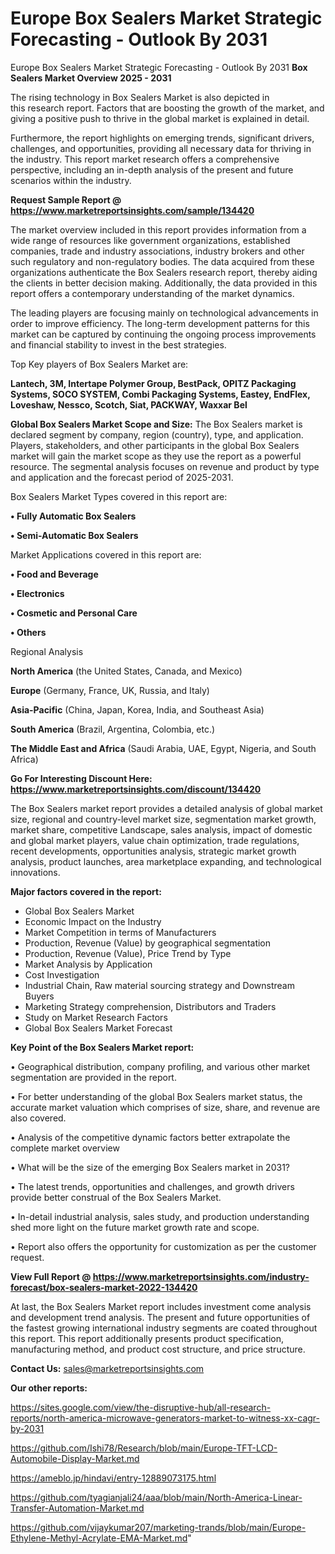 # Europe Box Sealers Market Strategic Forecasting - Outlook By 2031
Europe Box Sealers Market Strategic Forecasting - Outlook By 2031
<Strong> Box Sealers Market Overview 2025 - 2031</strong>

The rising technology in Box Sealers Market is also depicted in this research report. Factors that are boosting the growth of the market, and giving a positive push to thrive in the global market is explained in detail.

Furthermore, the report highlights on emerging trends, significant drivers, challenges, and opportunities, providing all necessary data for thriving in the industry. This report market research offers a comprehensive perspective, including an in-depth analysis of the present and future scenarios within the industry.

<strong>Request Sample Report @ <a href=https://www.marketreportsinsights.com/sample/134420>https://www.marketreportsinsights.com/sample/134420</a></strong>

The market overview included in this report provides information from a wide range of resources like government organizations, established companies, trade and industry associations, industry brokers and other such regulatory and non-regulatory bodies. The data acquired from these organizations authenticate the Box Sealers research report, thereby aiding the clients in better decision making. Additionally, the data provided in this report offers a contemporary understanding of the market dynamics.

The leading players are focusing mainly on technological advancements in order to improve efficiency. The long-term development patterns for this market can be captured by continuing the ongoing process improvements and financial stability to invest in the best strategies.

Top Key players of Box Sealers Market are:

<strong>Lantech, 3M, Intertape Polymer Group, BestPack, OPITZ Packaging Systems, SOCO SYSTEM, Combi Packaging Systems, Eastey, EndFlex, Loveshaw, Nessco, Scotch, Siat, PACKWAY, Waxxar Bel</strong>

<strong><b>Global Box Sealers Market Scope and Size:</b></strong>
The Box Sealers market is declared segment by company, region (country), type, and application. Players, stakeholders, and other participants in the global Box Sealers market will gain the market scope as they use the report as a powerful resource. The segmental analysis focuses on revenue and product by type and application and the forecast period of 2025-2031.

Box Sealers Market Types covered in this report are:

<strong>• Fully Automatic Box Sealers

• Semi-Automatic Box Sealers</strong>

Market Applications covered in this report are:

<strong>• Food and Beverage

• Electronics

• Cosmetic and Personal Care

• Others</strong> 

Regional Analysis

<strong>North America</strong> (the United States, Canada, and Mexico)

<strong>Europe</strong> (Germany, France, UK, Russia, and Italy)

<strong>Asia-Pacific</strong> (China, Japan, Korea, India, and Southeast Asia)

<strong>South America</strong> (Brazil, Argentina, Colombia, etc.)

<strong>The Middle East and Africa</strong> (Saudi Arabia, UAE, Egypt, Nigeria, and South Africa)

<strong>Go For Interesting Discount Here: <a href=https://www.marketreportsinsights.com/discount/134420>https://www.marketreportsinsights.com/discount/134420</a></strong>

The Box Sealers market report provides a detailed analysis of global market size, regional and country-level market size, segmentation market growth, market share, competitive Landscape, sales analysis, impact of domestic and global market players, value chain optimization, trade regulations, recent developments, opportunities analysis, strategic market growth analysis, product launches, area marketplace expanding, and technological innovations.

<strong><b>Major factors covered in the report:</b></strong>
<ul>
  <li>Global Box Sealers Market </li>
  <li>Economic Impact on the Industry</li>
  <li>Market Competition in terms of Manufacturers</li>
  <li>Production, Revenue (Value) by geographical segmentation</li>
  <li>Production, Revenue (Value), Price Trend by Type</li>
  <li>Market Analysis by Application</li>
  <li>Cost Investigation</li>
  <li>Industrial Chain, Raw material sourcing strategy and Downstream Buyers</li>
  <li>Marketing Strategy comprehension, Distributors and Traders</li>
  <li>Study on Market Research Factors</li>
  <li>Global Box Sealers Market Forecast</li>
</ul>

<strong><b>Key Point of the Box Sealers Market report:</b></strong>

• Geographical distribution, company profiling, and various other market segmentation are provided in the report.

• For better understanding of the global Box Sealers market status, the accurate market valuation which comprises of size, share, and revenue are also covered.

• Analysis of the competitive dynamic factors better extrapolate the complete market overview

• What will be the size of the emerging Box Sealers market in 2031?

• The latest trends, opportunities and challenges, and growth drivers provide better construal of the Box Sealers Market.

• In-detail industrial analysis, sales study, and production understanding shed more light on the future market growth rate and scope.

• Report also offers the opportunity for customization as per the customer request.

<strong><b>View Full Report @ <a href=https://www.marketreportsinsights.com/industry-forecast/box-sealers-market-2022-134420>https://www.marketreportsinsights.com/industry-forecast/box-sealers-market-2022-134420</a></b></strong>


At last, the Box Sealers Market report includes investment come analysis and development trend analysis. The present and future opportunities of the fastest growing international industry segments are coated throughout this report. This report additionally presents product specification, manufacturing method, and product cost structure, and price structure.

<strong>Contact Us:</strong>
sales@marketreportsinsights.com

<strong>Our other reports:</strong>

<a href=https://sites.google.com/view/the-disruptive-hub/all-research-reports/north-america-microwave-generators-market-to-witness-xx-cagr-by-2031>https://sites.google.com/view/the-disruptive-hub/all-research-reports/north-america-microwave-generators-market-to-witness-xx-cagr-by-2031</a>

<a href=https://github.com/Ishi78/Research/blob/main/Europe-TFT-LCD-Automobile-Display-Market.md>https://github.com/Ishi78/Research/blob/main/Europe-TFT-LCD-Automobile-Display-Market.md</a>

<a href=https://ameblo.jp/hindavi/entry-12889073175.html>https://ameblo.jp/hindavi/entry-12889073175.html</a>

<a href=https://github.com/tyagianjali24/aaa/blob/main/North-America-Linear-Transfer-Automation-Market.md>https://github.com/tyagianjali24/aaa/blob/main/North-America-Linear-Transfer-Automation-Market.md</a>

<a href=https://github.com/vijaykumar207/marketing-trands/blob/main/Europe-Ethylene-Methyl-Acrylate-EMA-Market.md>https://github.com/vijaykumar207/marketing-trands/blob/main/Europe-Ethylene-Methyl-Acrylate-EMA-Market.md</a>"
